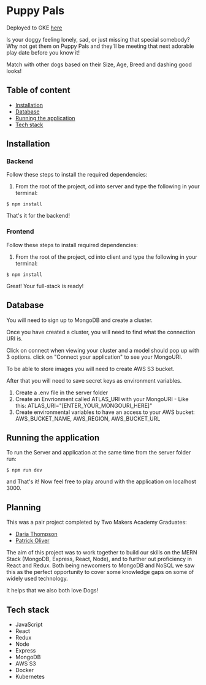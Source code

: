# Puppy Pals

Deployed to GKE [here](http://35.246.106.18/)

Is your doggy feeling lonely, sad, or just missing that special somebody? 
Why not get them on Puppy Pals and they'll be meeting that next adorable play date before you know it!

Match with other dogs based on their Size, Age, Breed and dashing good looks!

## Table of content

- [Installation](#installation)
- [Database](#database)
- [Running the application](#running-the-application)
- [Tech stack](#tech-stack)

## Installation

### Backend

Follow these steps to install the required dependencies:

1. From the root of the project, cd into server and type the following in your terminal:

```
$ npm install
```

That's it for the backend!

### Frontend

Follow these steps to install required dependencies:

1. From the root of the project, cd into client and type the following in your terminal:

```
$ npm install
```

Great! Your full-stack is ready!

## Database

You will need to sign up to MongoDB and create a cluster.

Once you have created a cluster, you will need to find what the connection URI is.

Click on connect when viewing your cluster and a model should pop up with 3 options. click on "Connect your application" to see your MongoURI.

To be able to store images you will need to create AWS S3 bucket.

After that you will need to save secret keys as environment variables.

1. Create a .env file in the server folder
2. Create an Envrionment called ATLAS_URI with your MongoURI - Like this: ATLAS_URI="[ENTER_YOUR_MONGOURI_HERE]"
3. Create environmental variables to have an access to your AWS bucket: AWS_BUCKET_NAME, AWS_REGION, AWS_BUCKET_URL


## Running the application

To run the Server and application at the same time from the server folder run:

```
$ npm run dev
```

and That's it! Now feel free to play around with the application on localhost 3000.

## Planning

This was a pair project completed by Two Makers Academy Graduates:

- [Daria Thompson](https://github.com/dariathompson)
- [Patrick Oliver](https://github.com/poliver24)

The aim of this project was to work together to build our skills on the MERN Stack (MongoDB, Express, React, Node), and to further out proficiency in React and Redux. 
Both being newcomers to MongoDB and NoSQL we saw this as the perfect opportunity to cover some knowledge gaps on some of widely used technology. 

It helps that we also both love Dogs!

## Tech stack

- JavaScript
- React
- Redux
- Node
- Express
- MongoDB
- AWS S3
- Docker
- Kubernetes
